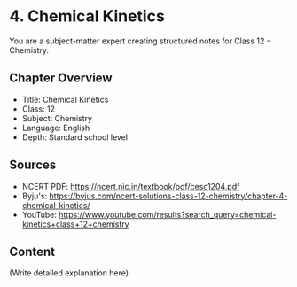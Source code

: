 # 4. Chemical Kinetics

You are a subject-matter expert creating structured notes for Class 12 - Chemistry.

## Chapter Overview
- Title: Chemical Kinetics
- Class: 12
- Subject: Chemistry
- Language: English
- Depth: Standard school level

## Sources
- NCERT PDF: https://ncert.nic.in/textbook/pdf/cesc1204.pdf
- Byju's: https://byjus.com/ncert-solutions-class-12-chemistry/chapter-4-chemical-kinetics/
- YouTube: https://www.youtube.com/results?search_query=chemical-kinetics+class+12+chemistry

## Content
(Write detailed explanation here)
